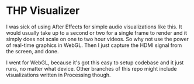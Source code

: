# THP Visualizer

I was sick of using After Effects for simple audio visualizations like this. It would usually take up to a second or two for a single frame to render and it simply does not scale on one to two hour videos. So why not use the power of real-time graphics in WebGL. Then I just capture the HDMI signal from the screen, and done.

I went for WebGL, because it's got this easy to setup codebase and it just runs, no matter what device.
Other branches of this repo might include visualizations written in Processing though.

